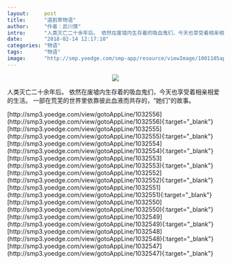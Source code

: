 ```yaml
---
layout:     post
title:      "道割草物语"
author:     "作者：武川慎"
intro:      "人类灭亡二十余年后。 依然在废墟内生存着的吸血鬼们，今天也享受着相亲相爱的生活。 一部在荒芜的世界里依靠彼此血液而共存的，“她们”的故事。"
date:       "2018-02-14 12:17:10"
categories: "物语"
tags:       "物语"
image:      "http://smp.yoedge.com/smp-app/resource/viewImage/1001105appline.png"
---
```

<div style="text-align: center">
<p><img src="http://smp.yoedge.com/smp-app/resource/viewImage/1001105appline.png"/></p>
</div>
<p class="post-meta">
<span>人类灭亡二十余年后。 依然在废墟内生存着的吸血鬼们，今天也享受着相亲相爱的生活。 一部在荒芜的世界里依靠彼此血液而共存的，“她们”的故事。</span>
</p>
[http://smp3.yoedge.com/view/gotoAppLine/1032556](http://smp3.yoedge.com/view/gotoAppLine/1032556){:target="_blank"}
[http://smp3.yoedge.com/view/gotoAppLine/1032555](http://smp3.yoedge.com/view/gotoAppLine/1032555){:target="_blank"}
[http://smp3.yoedge.com/view/gotoAppLine/1032554](http://smp3.yoedge.com/view/gotoAppLine/1032554){:target="_blank"}
[http://smp3.yoedge.com/view/gotoAppLine/1032553](http://smp3.yoedge.com/view/gotoAppLine/1032553){:target="_blank"}
[http://smp3.yoedge.com/view/gotoAppLine/1032552](http://smp3.yoedge.com/view/gotoAppLine/1032552){:target="_blank"}
[http://smp3.yoedge.com/view/gotoAppLine/1032551](http://smp3.yoedge.com/view/gotoAppLine/1032551){:target="_blank"}
[http://smp3.yoedge.com/view/gotoAppLine/1032550](http://smp3.yoedge.com/view/gotoAppLine/1032550){:target="_blank"}
[http://smp3.yoedge.com/view/gotoAppLine/1032549](http://smp3.yoedge.com/view/gotoAppLine/1032549){:target="_blank"}
[http://smp3.yoedge.com/view/gotoAppLine/1032548](http://smp3.yoedge.com/view/gotoAppLine/1032548){:target="_blank"}
[http://smp3.yoedge.com/view/gotoAppLine/1032547](http://smp3.yoedge.com/view/gotoAppLine/1032547){:target="_blank"}


